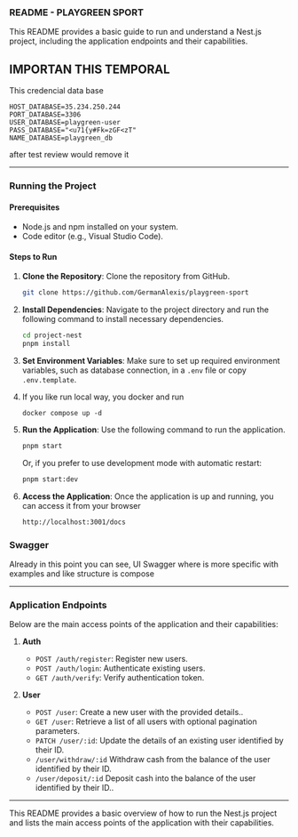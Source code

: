 ### README - PLAYGREEN SPORT

This README provides a basic guide to run and understand a Nest.js project, including the application endpoints and their capabilities.



## IMPORTAN THIS TEMPORAL

This credencial data base

```
HOST_DATABASE=35.234.250.244
PORT_DATABASE=3306
USER_DATABASE=playgreen-user
PASS_DATABASE="<u71{y#Fk=zGF<zT"
NAME_DATABASE=playgreen_db
```

after test review  would  remove it

---

### Running the Project

#### Prerequisites

- Node.js and npm installed on your system.
- Code editor (e.g., Visual Studio Code).

#### Steps to Run

1. **Clone the Repository**: Clone the repository from GitHub.

   ```bash
   git clone https://github.com/GermanAlexis/playgreen-sport
   ```

2. **Install Dependencies**: Navigate to the project directory and run the following command to install necessary dependencies.

   ```bash
   cd project-nest
   pnpm install
   ```

3. **Set Environment Variables**: Make sure to set up required environment variables, such as database connection, in a `.env` file or copy `.env.template`.

4. If you like run local way, you docker and run

   ```
   docker compose up -d
   ```

5. **Run the Application**: Use the following command to run the application.

   ```bash
   pnpm start
   ```

   Or, if you prefer to use development mode with automatic restart:

   ```bash
   pnpm start:dev
   ```

6. **Access the Application**: Once the application is up and running, you can access it from your browser

   ```bash
   http://localhost:3001/docs
   ```

### Swagger

Already in this point you can see, UI Swagger where is more specific with examples and like structure is compose

---

### Application Endpoints

Below are the main access points of the application and their capabilities:

1. **Auth**

   - `POST /auth/register`: Register new users.
   - `POST /auth/login`: Authenticate existing users.
   - `GET /auth/verify`: Verify authentication token.

2. **User**
   - `POST /user`: Create a new user with the provided details..
   - `GET /user`: Retrieve a list of all users with optional pagination parameters.
   - `PATCH /user/:id`: Update the details of an existing user identified by their ID.
   - `/user/withdraw/:id` Withdraw cash from the balance of the user identified by their ID.
   - `/user/deposit/:id` Deposit cash into the balance of the user identified by their ID..

---

This README provides a basic overview of how to run the Nest.js project and lists the main access points of the application with their capabilities.
